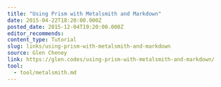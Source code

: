 ```yaml
---
title: "Using Prism with Metalsmith and Markdown"
date: 2015-04-22T18:20:00.000Z
posted_date: 2015-12-04T19:20:00.000Z
editor_recommends:
content_type: Tutorial
slug: links/using-prism-with-metalsmith-and-markdown
source: Glen Cheney
link: https://glen.codes/using-prism-with-metalsmith-and-markdown/
tool:
  - tool/metalsmith.md
---
```





